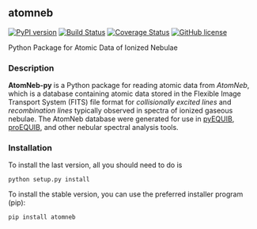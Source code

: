 ## atomneb
[![PyPI version](https://badge.fury.io/py/atomneb.svg)](https://badge.fury.io/py/pyemcee)
[![Build Status](https://travis-ci.org/atomneb/AtomNeb-py.svg?branch=master)](https://travis-ci.org/atomneb/AtomNeb-py)
[![Coverage Status](https://coveralls.io/repos/github/atomneb/AtomNeb-py/badge.svg?branch=master)](https://coveralls.io/github/atomneb/AtomNeb-py?branch=master)
[![GitHub license](https://img.shields.io/badge/license-GPL-blue.svg)](https://github.com/mcfit/pyemcee/blob/master/LICENSE)

Python Package for Atomic Data of Ionized Nebulae

### Description

**AtomNeb-py** is a Python package for reading atomic data from *AtomNeb*, which is a database containing atomic data stored in the Flexible Image Transport System (FITS) file format for *collisionally excited lines* and *recombination lines* typically observed in spectra of ionized gaseous nebulae. The AtomNeb database were generated for use in [pyEQUIB](https://github.com/equib/pyEQUIB), [proEQUIB](https://github.com/equib/proEQUIB), and other nebular spectral analysis tools. 

### Installation
To install the last version, all you should need to do is

    python setup.py install

To install the stable version, you can use the preferred installer program (pip):

    pip install atomneb



